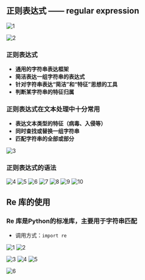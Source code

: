 ## 正则表达式 —— regular expression


![1](./snipaste/re/hei_1.png)

![2](./snipaste/re/hei_2.png)

### 正则表达式
- **通用的字符串表达框架**
- **简洁表达一组字符串的表达式**
- **针对字符串表达“简洁”和“特征”思想的工具**
- **判断某字符串的特征归属**

### 正则表达式在文本处理中十分常用
- **表达文本类型的特征（病毒、入侵等）**
- **同时查找或替换一组字符串**
- **匹配字符串的全部或部分**


![3](./snipaste/re/hei_3.png)

### 正则表达式的语法

![4](./snipaste/re/hei_4.png)
![5](./snipaste/re/hei_5.png)
![6](./snipaste/re/hei_6.png)
![7](./snipaste/re/hei_7.png)
![8](./snipaste/re/hei_8.png)
![9](./snipaste/re/hei_9.png)
![10](./snipaste/re/hei_10.png)


## Re 库的使用

### Re 库是Python的标准库，主要用于字符串匹配

- 调用方式：`import re`

![1](./snipaste/re/h_1.png)
![2](./snipaste/re/h_2.png)

![3](./snipaste/re/h_3.png)
![4](./snipaste/re/h_4.png)
![5](./snipaste/re/h_5.png)

![6](./snipaste/re/h_6.png)


